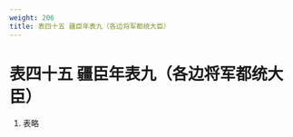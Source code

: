 ```yaml
---
weight: 206
title: 表四十五 疆臣年表九（各边将军都统大臣）
---
```


# 表四十五 疆臣年表九（各边将军都统大臣）

1. <span id="表四十五_疆臣年表九（各边将军都统大臣）-1"></span>
表略
